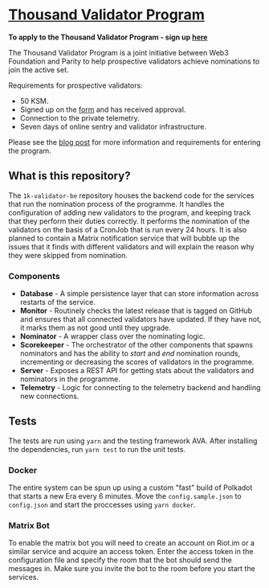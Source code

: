 # [Thousand Validator Program][thousand]

**To apply to the Thousand Validator Program - sign up [here][form]**

The Thousand Validator Program is a joint initiative between Web3 Foundation
and Parity to help prospective validators achieve nominations to join the 
active set.

Requirements for prospective validators:
 - 50 KSM.
 - Signed up on the [form][form] and has received approval.
 - Connection to the private telemetry.
 - Seven days of online sentry and validator infrastructure.

Please see the [blog post][thousand] for more information and requirements for
entering the program.

## What is this repository?

The `1k-validator-be` repository houses the backend code for the services that
run the nomination process of the programme. It handles the configuration of
adding new validators to the program, and keeping track that they perform their
duties correctly. It performs the nomination of the validators on the basis of
a CronJob that is run every 24 hours. It is also planned to contain a Matrix
notification service that will bubble up the issues that it finds with different
validators and will explain the reason why they were skipped from nomination.

### Components

- **Database** - A simple persistence layer that can store information across restarts
  of the service.
- **Monitor** - Routinely checks the latest release that is tagged on GitHub and 
  ensures that all connected validators have updated. If they have not, it marks
  them as not good until they upgrade.
- **Nominator** - A wrapper class over the nominating logic.
- **Scorekeeper** - The orchestrator of the other components that spawns nominators
  and has the ability to _start_ and _end_ nomination rounds, incrementing or
  decreasing the scores of validators in the programme.
- **Server** - Exposes a REST API for getting stats about the validators and
  nominators in the programme.
- **Telemetry** - Logic for connecting to the telemetry backend and handling
  new connections.

## Tests

The tests are run using `yarn` and the testing framework AVA. After installing
the dependencies, run `yarn test` to run the unit tests.

### Docker

The entire system can be spun up using a custom "fast" build of Polkadot
that starts a new Era every 6 minutes. Move the `config.sample.json` to `config.json`
and start the proccesses using `yarn docker`.

### Matrix Bot

To enable the matrix bot you will need to create an account on Riot.im or a similar
service and acquire an access token. Enter the access token in the configuration
file and specify the room that the bot should send the messages in. Make sure you
invite the bot to the room before you start the services.

[thousand]: https://polkadot.network/join-kusamas-thousand-validators-programme/
[form]: https://docs.google.com/forms/d/e/1FAIpQLSewhltQOcmkIlE7Wftn0NTVuyEs6Wk8Qpx6ssCAo2BO4oQH0w/viewform
